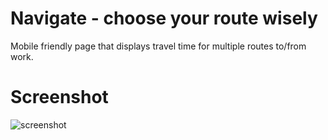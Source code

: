 # Navigate - choose your route wisely

Mobile friendly page that displays travel time for multiple routes to/from work.

# Screenshot

![screenshot](http://i.imgur.com/skL46hl.png)
